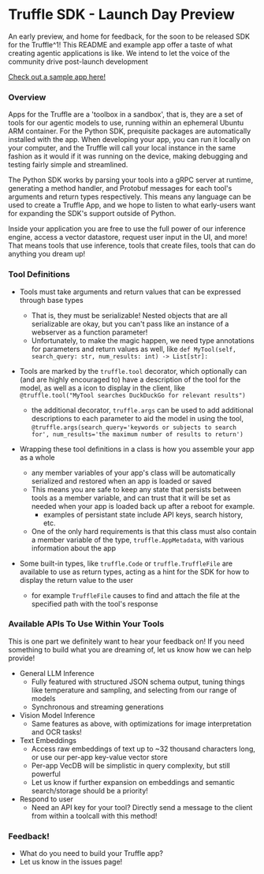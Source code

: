 # Truffle SDK - Launch Day Preview
An early preview, and home for feedback, for the soon to be released SDK for the Truffle^1! 
This README and example app offer a taste of what creating agentic applications is like. 
We intend to let the voice of the community drive post-launch development

[Check out a sample app here!](https://github.com/deepshard/trufflesdk/blob/main/hisnameisyang.py)

### Overview

Apps for the Truffle are a 'toolbox in a sandbox', that is, they are a set of tools for our agentic models to use, running within an ephemeral Ubuntu ARM container. For the Python SDK, prequisite packages are automatically installed with the app.
When developing your app, you can run it locally on your computer, and the Truffle will call your local instance in the same fashion as it would if it was running on the device, making debugging and testing fairly simple and streamlined. 

The Python SDK works by parsing your tools into a gRPC server at runtime, generating a method handler, and Protobuf messages for each tool's arguments and return types respectively. 
This means any language can be used to create a Truffle App, and we hope to listen to what early-users want for expanding the SDK's support outside of Python.

Inside your application you are free to use the full power of our inference engine, access a vector datastore, request user input in the UI, and more! That means tools that use inference, tools that create files, tools that can do anything you dream up!  


### Tool Definitions
- Tools must take arguments and return values that can be expressed through base types
  - That is, they must be serializable! Nested objects that are all serializable are okay, but you can't pass like an instance of a webserver as a function parameter!
  - Unfortunately, to make the magic happen, we need type annotations for parameters and return values as well, like `def MyTool(self, search_query: str, num_results: int) -> List[str]:` 
- Tools are marked by the `truffle.tool` decorator, which optionally can (and are highly encouraged to) have a description of the tool for the model, as well as a icon to display in the client, like `@truffle.tool("MyTool searches DuckDuckGo for relevant results")`
  - the additional decorator, `truffle.args` can be used to add additional descriptions to each parameter to aid the model in using the tool, `@truffle.args(search_query='keywords or subjects to search for', num_results='the maximum number of results to return')`

- Wrapping these tool definitions in a class is how you assemble your app as a whole
  - any member variables of your app's class will be automatically serialized and restored when an app is loaded or saved
  - This means you are safe to keep any state that persists between tools as a member variable, and can trust that it will be set as needed when your app is loaded back up after a reboot for example.
    - examples of persistant state include API keys, search history, etc.
  - One of the only hard requirements is that this class must also contain a member variable of the type, `truffle.AppMetadata`, with various information about the app

- Some built-in types, like `truffle.Code` or `truffle.TruffleFile` are available to use as return types, acting as a hint for the SDK for how to display the return value to the user
  - for example `TruffleFile` causes to find and attach the file at the specified path with the tool's response

### Available APIs To Use Within Your Tools
This is one part we definitely want to hear your feedback on!
If you need something to build what you are dreaming of, let us know how we can help provide!

- General LLM Inference 
  - Fully featured with structured JSON schema output, tuning things like temperature and sampling, and selecting from our range of models  
  - Synchronous and streaming generations
- Vision Model Inference
  - Same features as above, with optimizations for image interpretation and OCR tasks!
- Text Embeddings
  - Access raw embeddings of text up to ~32 thousand characters long, or use our per-app key-value vector store
  - Per-app VecDB will be simplistic in query complexity, but still powerful
  - Let us know if further expansion on embeddings and semantic search/storage should be a priority!
- Respond to user
  - Need an API key for your tool? Directly send a message to the client from within a toolcall with this method!


### Feedback! 
- What do you need to build your Truffle app?
- Let us know in the issues page!

      
      
